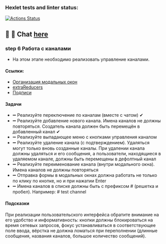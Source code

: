 ### Hexlet tests and linter status:

[![Actions Status](https://github.com/MilaNick/frontend-project-12/workflows/hexlet-check/badge.svg)](https://github.com/MilaNick/frontend-project-12/actions)

## 💬 📝 Chat [here](https://milachat.herokuapp.com/)

### step 6 Работа с каналами

- На этом этапе необходимо реализовать управление каналами.

#### Ссылки:

- [Организация модальных окон](https://ru.hexlet.io/challenges/js_react_modals_exercise)
- [extraReducers](https://redux-toolkit.js.org/api/createSlice#extrareducers)
- [Подписи](https://ru.reactjs.org/docs/accessibility.html#labeling)

#### Задачи

- ➖ Реализуйте переключение по каналам (вместе с чатом) ✔
- ➖ Реализуйте добавление нового канала. Имена каналов не должны повторяться. Создатель канала должен быть перемещён в
  добавленный канал ✔
- ➖ Реализуйте выпадающее меню с кнопками управления каналом
- ➖ Реализуйте удаление канала (с подтверждением). Удаляться могут только вновь созданные каналы. При удалении канала
  должны удаляться и его сообщения, а пользователи, находящиеся в удаляемом канале, должны быть перемещены в дефолтный
  канал
- ➖ Реализуйте переименование канала (внутри модального окна). Имена каналов не должны повторяться
- ➖ Отправка формы в модальных окнах должна работать не только по клику по кнопке, но и при нажатии Enter
- ➖ Имена каналов в списке должны быть с префиксом # (решетка и пробел). Например: # test channel

#### Подсказки

При реализации пользовательского интерфейса обратите внимание на его удобство и информативность: кнопки должны
блокироваться на время сетевых запросов, фокус устанавливаться в соответствующее поле ввода, вёрстка не должна ломаться
при переполнении (длинные сообщения, названия каналов, большое количество сообщений).

 

